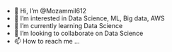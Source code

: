 - 👋 Hi, I’m @Mozammil612
- 👀 I’m interested in Data Science, ML, Big data, AWS
- 🌱 I’m currently learning Data Science
- 💞️ I’m looking to collaborate on Data Science
- 📫 How to reach me ...

<!---
Mozammil612/Mozammil612 is a ✨ special ✨ repository because its `README.md` (this file) appears on your GitHub profile.
You can click the Preview link to take a look at your changes.
--->

